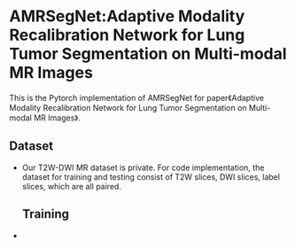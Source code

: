 # AMRSegNet:Adaptive Modality Recalibration Network for Lung Tumor Segmentation on Multi-modal MR Images
This is the Pytorch implementation of AMRSegNet for paper《Adaptive Modality Recalibration Network for Lung Tumor Segmentation on Multi-modal MR Images》.
  
  ## Dataset
- Our T2W-DWI MR dataset is private. For code implementation, the dataset for training and testing consist of T2W slices, DWI slices, label slices, which are all paired. 
  
  ## Training
-

